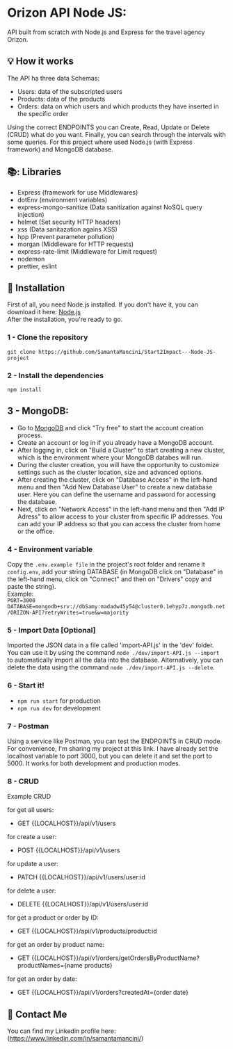 # Orizon API Node JS:

API built from scratch with Node.js and Express for the travel agency Orizon.

## :bulb: How it works

The API ha three data Schemas:
- Users: data of the subscripted users
- Products: data of the products
- Orders: data on which users and which
  products they have inserted in the specific order
 
Using the correct ENDPOINTS you can Create, Read, Update or Delete (CRUD) what do you
want. Finally, you can search through the intervals with some queries. For this project
where used Node.js (with Express framework) and MongoDB database.

## 📚: Libraries

- Express (framework for use Middlewares)
- dotEnv (environment variables)
- express-mongo-sanitize (Data sanitization against NoSQL query injection)
- helmet (Set security HTTP headers)
- xss (Data sanitazation agains XSS)
- hpp (Prevent parameter pollution)
- morgan (Middleware for HTTP requests)
- express-rate-limit (Middleware for Limit request)
- nodemon
- prettier, eslint

## :floppy_disk: Installation

First of all, you need Node.js installed.
If you don't have it, you can download it here:
[Node.js](https://nodejs.org/en)<br>
After the installation, you're ready to go.

### 1 - Clone the repository

`git clone https://github.com/SamantaMancini/Start2Impact---Node-JS-project`

### 2 - Install the dependencies

`npm install`

## 3 - MongoDB:

- Go to [MongoDB](https://www.mongodb.com/atlas/database) and click "Try free" to start the account creation process.
- Create an account or log in if you already have a MongoDB account.
- After logging in, click on "Build a Cluster" to start creating a new cluster, which is the environment where your MongoDB databes will run.
- During the cluster creation, you will have the opportunity to customize settings such as the cluster location, size and advanced options.
- After creating the cluster, click on "Database Access" in the left-hand menu and then "Add New Database User" to create a new database user.
  Here you can define the username and password for accessing the database.
- Next, click on "Network Access" in the left-hand menu and then "Add IP Adress" to allow access to your cluster from specific IP addresses. You can add your IP address so that you can access the cluster from home or the office.

### 4 - Environment variable

Copy the `.env.example file` in the project's root folder and rename it `config.env`, add your string DATABASE (in MongoDB click on "Database" in the left-hand menu, click on "Connect" and then on "Drivers" copy and paste the string). <br/> Example: <br/>
`PORT=3000`
`DATABASE=mongodb+srv://dbSamy:madadw45y54@cluster0.1ehyp7z.mongodb.net/ORIZON-API?retryWrites=true&w=majority`

### 5 - Import Data [Optional]
Imported the JSON data in a file called 'import-API.js' in the 'dev' folder.
You can use it by using the command `node ./dev/import-API.js --import` to automatically import all the data into the database. Alternatively, you can delete the data using the command `node ./dev/import-API.js --delete`.

### 6 - Start it!

- `npm run start` for production
- `npm run dev` for development

### 7 - Postman
Using a service like Postman, you can test the ENDPOINTS in CRUD mode. For convenience, I'm sharing my project at this link. I have already set the localhost variable to port 3000, but you can delete it and set the port to 5000. It works for both development and production modes.

### 8 - CRUD

Example CRUD

for get all users:
- GET {{LOCALHOST}}/api/v1/users

for create a user:
- POST {{LOCALHOST}}/api/v1/users

for update a user:
- PATCH {{LOCALHOST}}/api/v1/users/user:id

for delete a user:
- DELETE {{LOCALHOST}}/api/v1/users/user:id

for get a product or order by ID:
- GET {{LOCALHOST}}/api/v1/products/product:id

for get an order by product name:
- GET {{LOCALHOST}}/api/v1/orders/getOrdersByProductName?productNames={name products}

for get an order by date:
- GET {{LOCALHOST}}/api/v1/orders?createdAt={order date}

## :e-mail: Contact Me

You can find my Linkedin profile here: (https://www.linkedin.com/in/samantamancini/)
